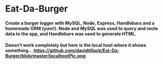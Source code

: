 # Eat-Da-Burger

#### Create a burger logger with MySQL, Node, Express, Handlebars and a homemade ORM (yum!). Node and MySQL was used to query and route data to the app, and Handlebars was used to generate HTML.

#### Doesn't work completely but here is the local host where it shows something... https://github.com/davidtillack/Eat-Da-Burger/blob/master/localhostPic.png
